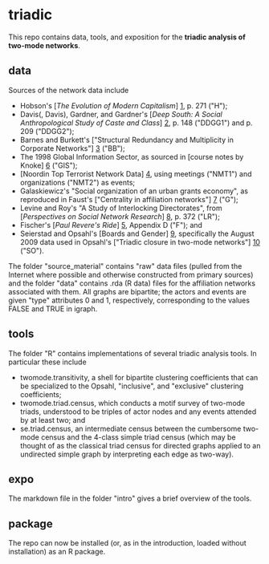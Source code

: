 triadic
=======

This repo contains data, tools, and exposition for the **triadic analysis of two-mode networks**.

## data

Sources of the network data include
* Hobson's [*The Evolution of Modern Capitalism*] [1], p. 271 ("H");
* Davis(, Davis), Gardner, and Gardner's [*Deep South: A Social Anthropological Study of Caste and Class*] [2], p. 148 ("DDGG1") and p. 209 ("DDGG2");
* Barnes and Burkett's ["Structural Redundancy and Multiplicity in Corporate Networks"] [3] ("BB");
* The 1998 Global Information Sector, as sourced in [course notes by Knoke] [6] ("GIS");
* [Noordin Top Terrorist Network Data] [4], using meetings ("NMT1") and organizations ("NMT2") as events;
* Galaskiewicz's "Social organization of an urban grants economy", as reproduced in Faust's ["Centrality in affiliation networks"] [7] ("G");
* Levine and Roy's "A Study of Interlocking Directorates", from [*Perspectives on Social Network Research*] [8], p. 372 ("LR");
* Fischer's [*Paul Revere's Ride*] [5], Appendix D ("F"); and
* Seierstad and Opsahl's [Boards and Gender] [9], specifically the August 2009 data used in Opsahl's ["Triadic closure in two-mode networks"] [10] ("SO").

[1]: https://archive.org/details/evolutionofmoder00hobsuoft
[2]: http://www.amazon.com/Deep-South-Anthropological-Southern-Classics/dp/1570038155
[3]: http://www.insna.org/PDF/Connections/v30/2010_I-2_P-1-1.pdf
[4]: http://www.thearda.com/Archive/Files/Descriptions/TERRNET.asp
[5]: http://books.google.com/books/about/Paul_Revere_s_Ride.html?id=ZAvQfZFbLp4C
[6]: https://www.soc.umn.edu/~knoke/pages/Affiliations_&_Overlapping_Subgroups.doc
[7]: http://www.socsci.uci.edu/~kfaust/faust/research/articles/faust_centrality_sn_1997.pdf
[8]: http://www.sciencedirect.com/science/book/9780123525505
[9]: http://www.boardsandgender.com/data.php
[10]: http://toreopsahl.com/2011/12/21/article-triadic-closure-in-two-mode-networks-redefining-the-global-and-local-clustering-coefficients/

The folder "source_material" contains "raw" data files (pulled from the Internet where possible and otherwise constructed from primary sources) and the folder "data" contains .rda (R data) files for the affiliation networks associated with them. All graphs are bipartite; the actors and events are given "type" attributes 0 and 1, respectively, corresponding to the values FALSE and TRUE in igraph.

## tools

The folder "R" contains implementations of several triadic analysis tools. In particular these include
* twomode.transitivity, a shell for bipartite clustering coefficients that can be specialized to the Opsahl, "inclusive", and "exclusive" clustering coefficients;
* twomode.triad.census, which conducts a motif survey of two-mode triads, understood to be triples of actor nodes and any events attended by at least two; and
* se.triad.census, an intermediate census between the cumbersome two-mode census and the 4-class simple triad census (which may be thought of as the classical triad census for directed graphs applied to an undirected simple graph by interpreting each edge as two-way).

## expo

The markdown file in the folder "intro" gives a brief overview of the tools.

## package

The repo can now be installed (or, as in the introduction, loaded without installation) as an R package.